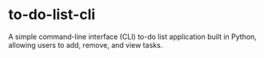 # to-do-list-cli
A simple command-line interface (CLI) to-do list application built in Python, allowing users to add, remove, and view tasks.
